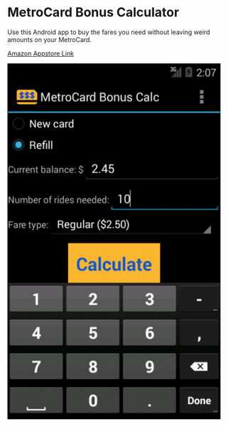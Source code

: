 MetroCard Bonus Calculator
==========================

Use this Android app to buy the fares you need without leaving weird amounts
on your MetroCard.

[Amazon Appstore Link](http://www.amazon.com/js42721-MetroCard-Bonus-Calc/dp/B00NL3M3VW/)

![Screenshot](screenshots/screen1.png)
